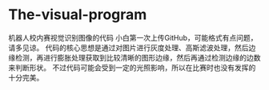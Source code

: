 # The-visual-program
机器人校内赛视觉识别图像的代码
小白第一次上传GitHub，可能格式有点问题，请多见谅。
代码的核心思想是通过对图片进行灰度处理、高斯滤波处理，然后边缘检测，再进行膨胀处理获取到比较清晰的图形边缘，然后再通过检测边缘的边数来判断形状。
不过代码可能会受到一定的光照影响，所以在比赛时也没有发挥的十分完美。
